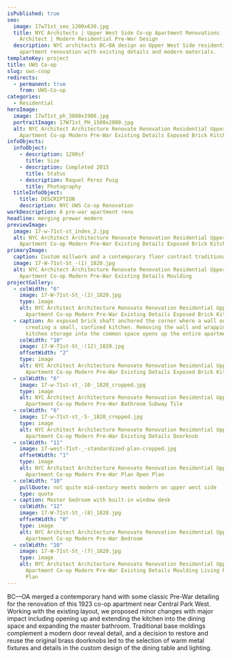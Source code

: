 ```yaml
---
isPublished: true
seo:
  image: 17w71st_seo_1200x630.jpg
  title: NYC Architects | Upper West Side Co-op Apartment Renovations | BC-OA
    Architect | Modern Residential Pre-War Design
  description: NYC architects BC—OA design an Upper West Side residential co-op
    apartment renovation with existing details and modern materials.
templateKey: project
title: UWS Co-op
slug: uws-coop
redirects:
  - permanent: true
    from: UWS-Co-op
categories:
  - Residential
heroImage:
  image: 17w71st_ph_3800x1900.jpg
  portraitImage: 17W71st_PH_1500x2000.jpg
  alt: NYC Architect Architecture Renovate Renovation Residential Upper West Side
    Apartment Co-op Modern Pre-War Existing Details Exposed Brick Kitchen
infoObjects:
  infoObject:
    - description: 1200sf
      title: Size
    - description: Completed 2015
      title: Status
    - description: Raquel Perez Puig
      title: Photography
  titleInfoObject:
    title: DESCRIPTION
    description: NYC UWS Co-op Renovation
workDescription: A pre-war apartment reno
headline: merging prewar modern
previewImage:
  image: 17-w-71st-st_index_2.jpg
  alt: NYC Architect Architecture Renovate Renovation Residential Upper West Side
    Apartment Co-op Modern Pre-War Existing Details Exposed Brick Kitchen
primaryImage:
  caption: Custom millwork and a contemporary floor contrast traditional details
  image: 17-W-71st-St_-(1)_1820.jpg
  alt: NYC Architect Architecture Renovate Renovation Residential Upper West Side
    Apartment Co-op Modern Pre-War Existing Details Moulding
projectGallery:
  - colWidth: "6"
    image: 17-W-71st-St_-(2)_1820.jpg
    type: image
    alt: NYC Architect Architecture Renovate Renovation Residential Upper West Side
      Apartment Co-op Modern Pre-War Existing Details Exposed Brick Kitchen
  - caption: An exposed brick shaft anchored the corner where a wall once stood,
      creating a small, confined kitchen. Removing the wall and wrapping the
      kitchen storage into the common space opens up the entire apartment
    colWidth: "10"
    image: 17-W-71st-St_-(12)_1820.jpg
    offsetWidth: "2"
    type: image
    alt: NYC Architect Architecture Renovate Renovation Residential Upper West Side
      Apartment Co-op Modern Pre-War Existing Details Exposed Brick Kitchen
  - colWidth: "6"
    image: 17-w-71st-st_-10-_1820_cropped.jpg
    type: image
    alt: NYC Architect Architecture Renovate Renovation Residential Upper West Side
      Apartment Co-op Modern Pre-War Bathroom Subway Tile
  - colWidth: "6"
    image: 17-w-71st-st_-5-_1820_cropped.jpg
    type: image
    alt: NYC Architect Architecture Renovate Renovation Residential Upper West Side
      Apartment Co-op Modern Pre-War Existing Details Doorknob
  - colWidth: "11"
    image: 17-west-71st-_-standardized-plan-cropped.jpg
    offsetWidth: "1"
    type: image
    alt: NYC Architect Architecture Renovate Renovation Residential Upper West Side
      Apartment Co-op Modern Pre-War Plan Open Plan
  - colWidth: "10"
    pullQuote: not quite mid-century meets modern on upper west side
    type: quote
  - caption: Master bedroom with built-in window desk
    colWidth: "12"
    image: 17-W-71st-St_-(8)_1820.jpg
    offsetWidth: "0"
    type: image
    alt: NYC Architect Architecture Renovate Renovation Residential Upper West Side
      Apartment Co-op Modern Pre-War Bedroom
  - colWidth: "10"
    image: 17-W-71st-St_-(7)_1820.jpg
    type: image
    alt: NYC Architect Architecture Renovate Renovation Residential Upper West Side
      Apartment Co-op Modern Pre-War Existing Details Moulding Living Room Open
      Plan
---
```


BC—OA merged a contemporary hand with some classic Pre-War detailing for the renovation of this 1923 co-op apartment near Central Park West. Working with the existing layout, we proposed minor changes with major impact including opening up and extending the kitchen into the dining space and expanding the master bathroom. Traditional base moldings complement a modern door reveal detail, and a decision to restore and reuse the original brass doorknobs led to the selection of warm metal fixtures and details in the custom design of the dining table and lighting.
